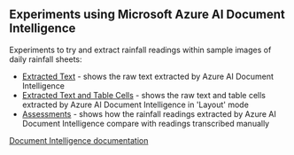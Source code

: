 ## Experiments using Microsoft Azure AI Document Intelligence 

Experiments to try and extract rainfall readings within sample images of daily rainfall sheets:

* [Extracted Text](./ExtractedWords) - shows the raw text extracted by Azure AI Document Intelligence
* [Extracted Text and Table Cells](./ExtractedCells) - shows the raw text and table cells extracted by Azure AI Document Intelligence in 'Layout' mode
* [Assessments](./Assessments) - shows how the rainfall readings extracted by Azure AI Document Intelligence compare with readings transcribed manually 


[Document Intelligence documentation](https://learn.microsoft.com/en-us/azure/ai-services/document-intelligence/?view=doc-intel-4.0.0)
